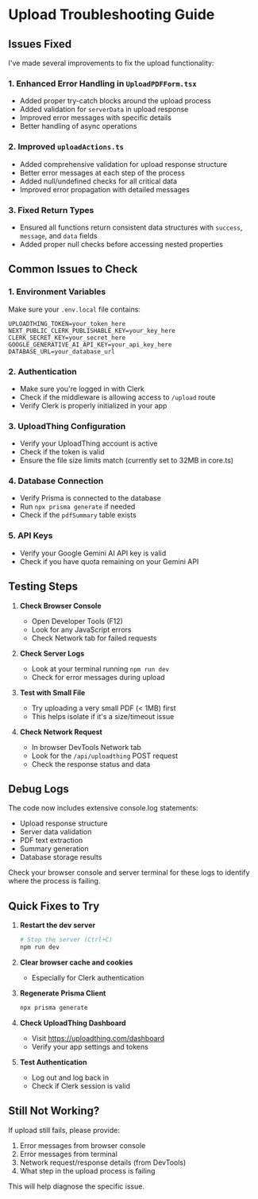 # Upload Troubleshooting Guide

## Issues Fixed

I've made several improvements to fix the upload functionality:

### 1. Enhanced Error Handling in `UploadPDFForm.tsx`
- Added proper try-catch blocks around the upload process
- Added validation for `serverData` in upload response
- Improved error messages with specific details
- Better handling of async operations

### 2. Improved `uploadActions.ts`
- Added comprehensive validation for upload response structure
- Better error messages at each step of the process
- Added null/undefined checks for all critical data
- Improved error propagation with detailed messages

### 3. Fixed Return Types
- Ensured all functions return consistent data structures with `success`, `message`, and `data` fields
- Added proper null checks before accessing nested properties

## Common Issues to Check

### 1. **Environment Variables**
Make sure your `.env.local` file contains:
```env
UPLOADTHING_TOKEN=your_token_here
NEXT_PUBLIC_CLERK_PUBLISHABLE_KEY=your_key_here
CLERK_SECRET_KEY=your_secret_here
GOOGLE_GENERATIVE_AI_API_KEY=your_api_key_here
DATABASE_URL=your_database_url
```

### 2. **Authentication**
- Make sure you're logged in with Clerk
- Check if the middleware is allowing access to `/upload` route
- Verify Clerk is properly initialized in your app

### 3. **UploadThing Configuration**
- Verify your UploadThing account is active
- Check if the token is valid
- Ensure the file size limits match (currently set to 32MB in core.ts)

### 4. **Database Connection**
- Verify Prisma is connected to the database
- Run `npx prisma generate` if needed
- Check if the `pdfSummary` table exists

### 5. **API Keys**
- Verify your Google Gemini AI API key is valid
- Check if you have quota remaining on your Gemini API

## Testing Steps

1. **Check Browser Console**
   - Open Developer Tools (F12)
   - Look for any JavaScript errors
   - Check Network tab for failed requests

2. **Check Server Logs**
   - Look at your terminal running `npm run dev`
   - Check for error messages during upload

3. **Test with Small File**
   - Try uploading a very small PDF (< 1MB) first
   - This helps isolate if it's a size/timeout issue

4. **Check Network Request**
   - In browser DevTools Network tab
   - Look for the `/api/uploadthing` POST request
   - Check the response status and data

## Debug Logs

The code now includes extensive console.log statements:
- Upload response structure
- Server data validation
- PDF text extraction
- Summary generation
- Database storage results

Check your browser console and server terminal for these logs to identify where the process is failing.

## Quick Fixes to Try

1. **Restart the dev server**
   ```bash
   # Stop the server (Ctrl+C)
   npm run dev
   ```

2. **Clear browser cache and cookies**
   - Especially for Clerk authentication

3. **Regenerate Prisma Client**
   ```bash
   npx prisma generate
   ```

4. **Check UploadThing Dashboard**
   - Visit https://uploadthing.com/dashboard
   - Verify your app settings and tokens

5. **Test Authentication**
   - Log out and log back in
   - Check if Clerk session is valid

## Still Not Working?

If upload still fails, please provide:
1. Error messages from browser console
2. Error messages from terminal
3. Network request/response details (from DevTools)
4. What step in the upload process is failing

This will help diagnose the specific issue.
